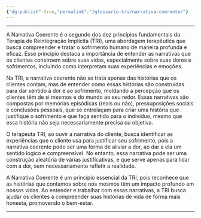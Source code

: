 ```yaml
---
{"dg-publish":true,"permalink":"/glossario-tri/narrativa-coerente/"}
---
```


---

A Narrativa Coerente é o segundo dos dez princípios fundamentais da Terapia de Reintegração Implícita (TRI), uma abordagem terapêutica que busca compreender e tratar o sofrimento humano de maneira profunda e eficaz. Esse princípio destaca a importância de entender as narrativas que os clientes constroem sobre suas vidas, especialmente sobre suas dores e sofrimentos, incluindo como interpretam suas experiências e emoções.

Na TRI, a narrativa coerente não se trata apenas das histórias que os clientes contam, mas de entender como essas histórias são construídas para dar sentido à dor e ao sofrimento, moldando a percepção que os clientes têm de si mesmos e do mundo ao seu redor. Essas narrativas são compostas por memórias episódicas (reais ou não), pressuposições sociais e conclusões pessoais, que se entrelaçam para criar uma história que justifique o sofrimento e que faça sentido para o indivíduo, mesmo que essa história não seja necessariamente precisa ou objetiva. 

O terapeuta TRI, ao ouvir a narrativa do cliente, busca identificar as experiências que o cliente usa para justificar seu sofrimento, pois a narrativa coerente pode ser uma forma de aliviar a dor, ao dar a ela um sentido lógico e compreensível. No entanto, essa narrativa pode ser uma construção aleatória de várias justificativas, e que serve apenas para lidar com a dor, sem necessariamente refletir a realidade.

A Narrativa Coerente é um princípio essencial da TRI, pois reconhece que as histórias que contamos sobre nós mesmos têm um impacto profundo em nossas vidas. Ao entender e trabalhar com essas narrativas, a TRI busca ajudar os clientes a compreender suas histórias de vida de forma mais honesta, promovendo o bem-estar.



----



